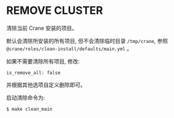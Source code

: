 # REMOVE CLUSTER

清除当前 Crane 安装的项目。

默认会清除所安装的所有项目, 但不会清除临时目录 `/tmp/crane`, 参照 `@crane/roles/clean-install/defaults/main.yml` 。

如果不需要清除所有项目, 修改:

```
is_remove_all: false
```

并根据其他选项自定义删除即可。

启动清除命令为:

```
$ make clean_main
```
